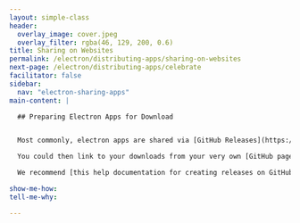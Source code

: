 ```yaml
---
layout: simple-class
header:
  overlay_image: cover.jpeg
  overlay_filter: rgba(46, 129, 200, 0.6)
title: Sharing on Websites
permalink: /electron/distributing-apps/sharing-on-websites
next-page: /electron/distributing-apps/celebrate
facilitator: false
sidebar:
  nav: "electron-sharing-apps"
main-content: |

  ## Preparing Electron Apps for Download


  Most commonly, electron apps are shared via [GitHub Releases](https://help.github.com/articles/about-releases/). People who create and package their own applications upload the binaries to a GitHub repository where others can download them. You can see some great examples of this on the [electron app page](https://electron.atom.io/apps/). This is free, version controlled, and kept cleanly alongside your code.

  You could then link to your downloads from your very own [GitHub pages site](https://pages.github.com/), or any site for that matter. [Learn how to make your own GitHub Pages site here](https://services.github.com/on-demand/github-cli/).

  We recommend [this help documentation for creating releases on GitHub](https://help.github.com/articles/creating-releases/).

show-me-how:
tell-me-why:

---
```

